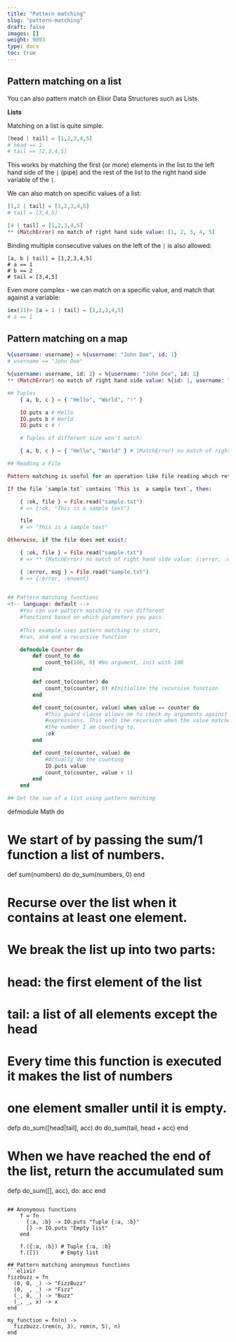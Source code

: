 ```yaml
---
title: "Pattern matching"
slug: "pattern-matching"
draft: false
images: []
weight: 9893
type: docs
toc: true
---
```


## Pattern matching on a list
You can also pattern match on Elixir Data Structures such as Lists.

**Lists**

Matching on a list is quite simple.

```elixir
[head | tail] = [1,2,3,4,5]
# head == 1
# tail == [2,3,4,5]
```

This works by matching the first (or more) elements in the list to the left hand side of the `|` (pipe) and the rest of the list to the right hand side variable of the `|`.

We can also match on specific values of a list:

```elixir
[1,2 | tail] = [1,2,3,4,5]
# tail = [3,4,5]

[4 | tail] = [1,2,3,4,5]
** (MatchError) no match of right hand side value: [1, 2, 3, 4, 5]
```
Binding multiple consecutive values on the left of the `|` is also allowed:
```
[a, b | tail] = [1,2,3,4,5]
# a == 1
# b == 2
# tail = [3,4,5]
```

Even more complex - we can match on a specific value, and match that against a variable:

```elixir
iex(11)> [a = 1 | tail] = [1,2,3,4,5]
# a == 1
```


## Pattern matching on a map
```elixir
%{username: username} = %{username: "John Doe", id: 1}
# username == "John Doe"
```

```elixir
%{username: username, id: 2} = %{username: "John Doe", id: 1}
** (MatchError) no match of right hand side value: %{id: 1, username: "John Doe"}

## Tuples
    { a, b, c } = { "Hello", "World", "!" }    

    IO.puts a # Hello
    IO.puts b # World
    IO.puts c # !

    # Tuples of different size won't match:

    { a, b, c } = { "Hello", "World" } # (MatchError) no match of right hand side value: { "Hello", "World" }

## Reading a File

Pattern matching is useful for an operation like file reading which returns a tuple.

If the file `sample.txt` contains `This is  a sample text`, then: 

    { :ok, file } = File.read("sample.txt")
    # => {:ok, "This is a sample text"}

    file
    # => "This is a sample text"

Otherwise, if the file does not exist:    

    { :ok, file } = File.read("sample.txt")
    # => ** (MatchError) no match of right hand side value: {:error, :enoent}

    { :error, msg } = File.read("sample.txt")
    # => {:error, :enoent}
        

## Pattern matching functions
<!-- language: default -->
    #You can use pattern matching to run different 
    #functions based on which parameters you pass
    
    #This example uses pattern matching to start, 
    #run, and end a recursive function

    defmodule Counter do
        def count_to do
            count_to(100, 0) #No argument, init with 100
        end

        def count_to(counter) do
            count_to(counter, 0) #Initialize the recursive function
        end

        def count_to(counter, value) when value == counter do
            #This guard clause allows me to check my arguments against
            #expressions. This ends the recursion when the value matches
            #the number I am counting to.
            :ok
        end

        def count_to(counter, value) do
            #Actually do the counting
            IO.puts value
            count_to(counter, value + 1)
        end
    end

## Get the sum of a list using pattern matching
```
defmodule Math do
  # We start of by passing the sum/1 function a list of numbers.
  def sum(numbers) do
    do_sum(numbers, 0)
  end

  # Recurse over the list when it contains at least one element.
  # We break the list up into two parts:
  #   head: the first element of the list
  #   tail: a list of all elements except the head
  # Every time this function is executed it makes the list of numbers
  # one element smaller until it is empty.
  defp do_sum([head|tail], acc) do
    do_sum(tail, head + acc)
  end

 # When we have reached the end of the list, return the accumulated sum
  defp do_sum([], acc), do: acc
end
```

## Anonymous functions
    f = fn
      {:a, :b} -> IO.puts "Tuple {:a, :b}"
      [] -> IO.puts "Empty list"
    end
    
    f.({:a, :b}) # Tuple {:a, :b}
    f.([])       # Empty list

## Pattern matching anonymous functions
```elixir
fizzbuzz = fn
  (0, 0, _) -> "FizzBuzz"
  (0, _, _) -> "Fizz"
  (_, 0, _) -> "Buzz"
  (_, _, x) -> x
end

my_function = fn(n) ->
  fizzbuzz.(rem(n, 3), rem(n, 5), n)
end
```


